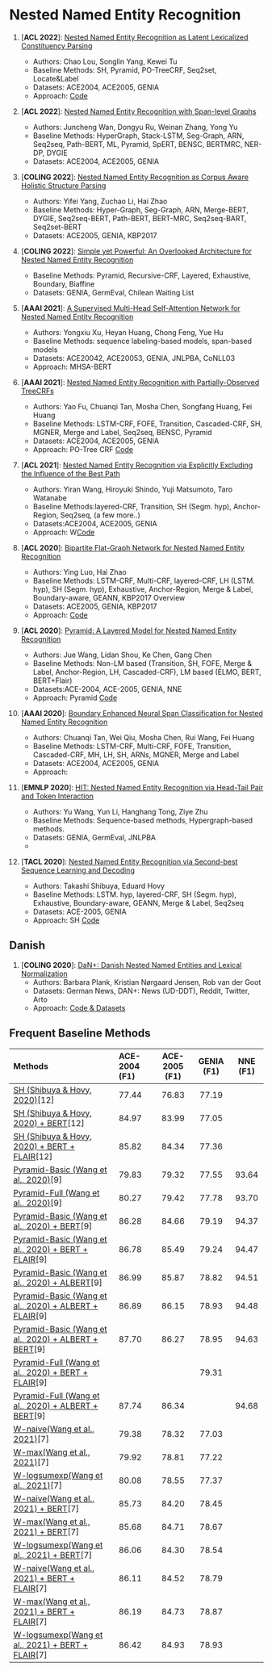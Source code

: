 # Nested Named Entity Recognition

1. [**ACL 2022**]: [Nested Named Entity Recognition as Latent Lexicalized Constituency Parsing](https://aclanthology.org/2022.acl-long.428.pdf)
	- Authors: Chao Lou, Songlin Yang, Kewei Tu
	- Baseline Methods: SH, Pyramid, PO-TreeCRF, Seq2set, Locate&Label
	- Datasets: ACE2004, ACE2005, GENIA
	- Approach: [Code](https://github.com/LouChao98/nner_as_parsing)

2. [**ACL 2022**]: [Nested Named Entity Recognition with Span-level Graphs](https://aclanthology.org/2022.acl-long.63/)
	- Authors: Juncheng Wan, Dongyu Ru, Weinan Zhang, Yong Yu
	- Baseline Methods: HyperGraph, Stack-LSTM, Seg-Graph, ARN, Seq2seq, Path-BERT, ML, Pyramid, SpERT, BENSC,  BERTMRC, NER-DP, DYGIE
	- Datasets: ACE2004, ACE2005, GENIA
	
3. [**COLING 2022**]: [Nested Named Entity Recognition as Corpus Aware Holistic Structure Parsing](https://arxiv.org/abs/2204.08006)
	- Authors: Yifei Yang, Zuchao Li, Hai Zhao
	- Baseline Methods: Hyper-Graph, Seg-Graph, ARN, Merge-BERT, DYGIE, Seq2seq-BERT, Path-BERT, BERT-MRC, Seq2seq-BART, Seq2set-BERT 
	- Datasets: ACE2005, GENIA, KBP2017
	
4. [**COLING 2022**]: [Simple yet Powerful: An Overlooked Architecture for Nested Named Entity Recognition](https://openreview.net/pdf?id=cL4tgY1ZxS)
	- Baseline Methods: Pyramid, Recursive-CRF, Layered, Exhaustive, Boundary, Biaffine
	- Datasets: GENIA, GermEval, Chilean Waiting List 
	
5. [**AAAI 2021**]: [A Supervised Multi-Head Self-Attention Network for Nested Named Entity Recognition](https://ojs.aaai.org/index.php/AAAI/article/view/17669)
	- Authors: Yongxiu Xu, Heyan Huang, Chong Feng, Yue Hu
	- Baseline Methods: sequence labeling-based models, span-based models
	- Datasets: ACE20042, ACE20053, GENIA, JNLPBA, CoNLL03
	- Approach: MHSA-BERT 
	
6. [**AAAI 2021**]: [Nested Named Entity Recognition with Partially-Observed TreeCRFs](https://arxiv.org/abs/2012.08478)
	- Authors: Yao Fu, Chuanqi Tan, Mosha Chen, Songfang Huang, Fei Huang
	- Baseline Methods: LSTM-CRF, FOFE, Transition, Cascaded-CRF, SH, MGNER, Merge and Label, Seq2seq, BENSC, Pyramid
	- Datasets: ACE2004, ACE2005, GENIA
	- Approach: PO-Tree CRF [Code](https://github.com/FranxYao/Partially-Observed-TreeCRFs)
	
7. [**ACL 2021**]: [Nested Named Entity Recognition via Explicitly Excluding the Influence of the Best Path](https://aclanthology.org/2021.acl-long.275/)
	- Authors: Yiran Wang, Hiroyuki Shindo, Yuji Matsumoto, Taro Watanabe
	- Baseline Methods:layered-CRF, Transition, SH (Segm. hyp), Anchor-Region, Seq2seq, (a few more..)
	- Datasets:ACE2004, ACE2005, GENIA
	- Approach: W[Code](https://github.com/speedcell4/nersted)
	
8. [**ACL 2020**]: [Bipartite Flat-Graph Network for Nested Named Entity Recognition](https://aclanthology.org/2020.acl-main.571/)
	- Authors: Ying Luo, Hai Zhao
	- Baseline Methods: LSTM-CRF, Multi-CRF, layered-CRF, LH (LSTM. hyp), SH (Segm. hyp), Exhaustive, Anchor-Region, Merge & Label, Boundary-aware, GEANN, KBP2017 Overview
	- Datasets: ACE2005, GENIA, KBP2017
	- Approach: [Code](https://github.com/cslydia/BiFlaG)
	
9. [**ACL 2020**]: [Pyramid: A Layered Model for Nested Named Entity Recognition](https://aclanthology.org/2020.acl-main.525.pdf)
	- Authors: Jue Wang, Lidan Shou, Ke Chen, Gang Chen
	- Baseline Methods: Non-LM based (Transition, SH, FOFE, Merge & Label, Anchor-Region, LH, Cascaded-CRF), LM based (ELMO, BERT, BERT+Flair)
	- Datasets:ACE-2004, ACE-2005, GENIA, NNE
	- Approach: Pyramid [Code](https://github.com/LorrinWWW/Pyramid)
	
10. [**AAAI 2020**]: [Boundary Enhanced Neural Span Classification for Nested Named Entity Recognition](https://ojs.aaai.org/index.php/AAAI/article/view/6434)
	- Authors: Chuanqi Tan, Wei Qiu, Mosha Chen, Rui Wang, Fei Huang
	- Baseline Methods: LSTM-CRF, Multi-CRF, FOFE, Transition, Cascaded-CRF, MH, LH, SH, ARNs, MGNER, Merge and Label
	- Datasets: ACE2004, ACE2005, GENIA
	- Approach:
	
11. [**EMNLP 2020**]: [HIT: Nested Named Entity Recognition via Head-Tail Pair and Token Interaction](https://aclanthology.org/2020.emnlp-main.486/)
	- Authors: Yu Wang, Yun Li, Hanghang Tong, Ziye Zhu
	- Baseline Methods: Sequence-based methods, Hypergraph-based methods.
	- Datasets: GENIA, GermEval, JNLPBA
	-
12. [**TACL 2020**]: [Nested Named Entity Recognition via Second-best Sequence Learning and Decoding](https://aclanthology.org/2020.tacl-1.39.pdf)
	- Authors: Takashi Shibuya, Eduard Hovy
	- Baseline Methods: LSTM. hyp, layered-CRF, SH (Segm. hyp), Exhaustive, Boundary-aware, GEANN, Merge & Label, Seq2seq
	- Datasets: ACE-2005, GENIA
	- Approach: SH [Code](https://github.com/yahshibu/nested-ner-tacl2020)
## Danish

1. [**COLING 2020**]: [DaN+: Danish Nested Named Entities and Lexical Normalization](https://aclanthology.org/2020.coling-main.583/)
	- Authors: Barbara Plank, Kristian Nørgaard Jensen, Rob van der Goot
	- Datasets: German News, DAN+: News (UD-DDT), Reddit, Twitter, Arto
	- Approach: [Code & Datasets](https://github.com/bplank/DaNplus)
	
## Frequent Baseline Methods

| Methods	|ACE-2004 (F1)	|	ACE-2005 (F1) | GENIA (F1)	| NNE (F1) |
|:----------|:--------------|:-------------:|:-------------:|:-------------:|
|[SH (Shibuya & Hovy, 2020)](https://aclanthology.org/2020.tacl-1.39.pdf)[12]|77.44|76.83|77.19||
|[SH (Shibuya & Hovy, 2020) + BERT](https://aclanthology.org/2020.tacl-1.39.pdf)[12]|84.97|83.99|77.05||
|[SH (Shibuya & Hovy, 2020) + BERT + FLAIR](https://aclanthology.org/2020.tacl-1.39.pdf)[12]|85.82|84.34|77.36||
|[Pyramid-Basic (Wang et al., 2020)](https://aclanthology.org/2020.acl-main.525.pdf)[9]|79.83|79.32|77.55|93.64|
|[Pyramid-Full (Wang et al., 2020)](https://aclanthology.org/2020.acl-main.525.pdf)[9]|80.27|79.42|77.78|93.70|
|[Pyramid-Basic (Wang et al., 2020) + BERT](https://aclanthology.org/2020.acl-main.525.pdf)[9]|86.28|84.66|79.19|94.37|
|[Pyramid-Basic (Wang et al., 2020) + BERT + FLAIR](https://aclanthology.org/2020.acl-main.525.pdf)[9]| 86.78| 85.49|79.24|94.47|
|[Pyramid-Basic (Wang et al., 2020) + ALBERT](https://aclanthology.org/2020.acl-main.525.pdf)[9]|86.99| 85.87| 78.82|94.51|
|[Pyramid-Basic (Wang et al., 2020) + ALBERT + FLAIR](https://aclanthology.org/2020.acl-main.525.pdf)[9]|86.89| 86.15|78.93| 94.48|
|[Pyramid-Basic (Wang et al., 2020) + ALBERT + BERT](https://aclanthology.org/2020.acl-main.525.pdf)[9]| 87.70|86.27| 78.95| 94.63|
|[Pyramid-Full (Wang et al., 2020) + BERT + FLAIR](https://aclanthology.org/2020.acl-main.525.pdf)[9]|||79.31 ||
|[Pyramid-Full (Wang et al., 2020) + ALBERT + BERT](https://aclanthology.org/2020.acl-main.525.pdf)[9]|87.74|86.34||94.68|
|[W-naive(Wang et al., 2021)](https://aclanthology.org/2021.acl-long.275/)[7]|79.38|78.32|77.03||
|[W-max(Wang et al., 2021)](https://aclanthology.org/2021.acl-long.275/)[7]|79.92|78.81|77.22||
|[W-logsumexp(Wang et al., 2021)](https://aclanthology.org/2021.acl-long.275/)[7]|80.08|78.55|77.37||
|[W-naive(Wang et al., 2021) + BERT](https://aclanthology.org/2021.acl-long.275/)[7]|85.73|84.20|78.45||
|[W-max(Wang et al., 2021) + BERT](https://aclanthology.org/2021.acl-long.275/)[7]|85.68|84.71|78.67||
|[W-logsumexp(Wang et al., 2021) + BERT](https://aclanthology.org/2021.acl-long.275/)[7]|86.06|84.30|78.54||
|[W-naive(Wang et al., 2021) + BERT + FLAIR](https://aclanthology.org/2021.acl-long.275/)[7]|86.11|84.52|78.79||
|[W-max(Wang et al., 2021) + BERT + FLAIR](https://aclanthology.org/2021.acl-long.275/)[7]|86.19|84.73|78.87||
|[W-logsumexp(Wang et al., 2021) + BERT + FLAIR](https://aclanthology.org/2021.acl-long.275/)[7]|86.42|84.93|78.93||

